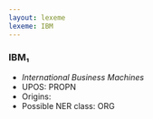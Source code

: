 ```yaml
---
layout: lexeme
lexeme: IBM
---
```


###  IBM₁

* _International Business Machines_
* UPOS:  PROPN
* Origins: 
* Possible NER class:  ORG

